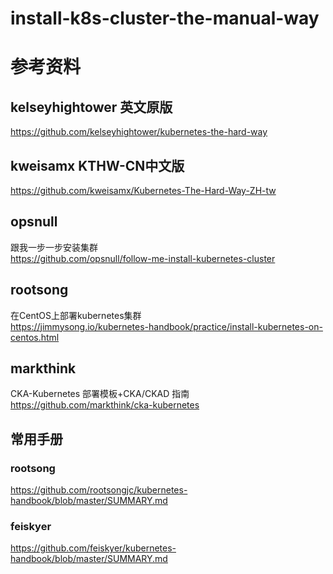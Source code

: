 # install-k8s-cluster-the-manual-way



# 参考资料
## kelseyhightower   英文原版    
https://github.com/kelseyhightower/kubernetes-the-hard-way

## kweisamx  KTHW-CN中文版  
https://github.com/kweisamx/Kubernetes-The-Hard-Way-ZH-tw

##  opsnull
跟我一步一步安装集群         
https://github.com/opsnull/follow-me-install-kubernetes-cluster

## rootsong
在CentOS上部署kubernetes集群    
https://jimmysong.io/kubernetes-handbook/practice/install-kubernetes-on-centos.html



## markthink     
CKA-Kubernetes 部署模板+CKA/CKAD 指南       
https://github.com/markthink/cka-kubernetes


##  常用手册
### rootsong
https://github.com/rootsongjc/kubernetes-handbook/blob/master/SUMMARY.md

### feiskyer
https://github.com/feiskyer/kubernetes-handbook/blob/master/SUMMARY.md

